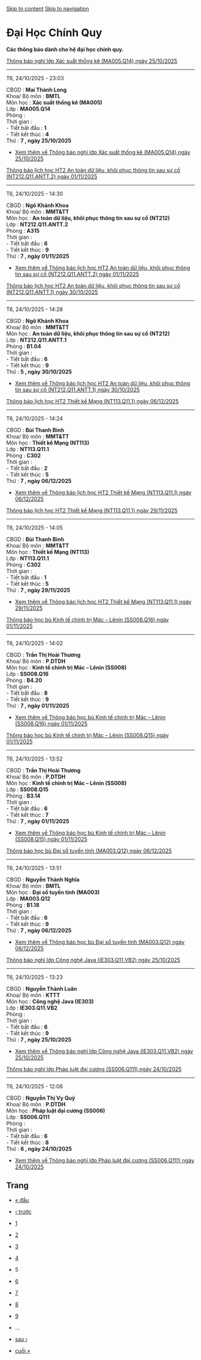 [Skip to content](https://daa.uit.edu.vn/thongbaochinhquy?page=4#main)
 [Skip to navigation](https://daa.uit.edu.vn/thongbaochinhquy?page=4#main-nav)

Đại Học Chính Quy
=================

**Các thông báo dành cho hệ đại học chính quy.**

[Thông báo nghỉ lớp Xác suất thống kê (MA005.Q14) ngày 25/10/2025](https://daa.uit.edu.vn/node/36890)

------------------------------------------------------------------------------------------------------

T6, 24/10/2025 - 23:03

CBGD : **Mai Thành Long**  
Khoa/ Bộ môn : **BMTL**  
Môn học : **Xác suất thống kê (MA005)**  
Lớp : **MA005.Q14**  
Phòng :  
Thời gian :  
\- Tiết bắt đầu : **1**  
\- Tiết kết thúc : **4**  
Thứ : **7 , ngày 25/10/2025**

*   [Xem thêm về Thông báo nghỉ lớp Xác suất thống kê (MA005.Q14) ngày 25/10/2025](https://daa.uit.edu.vn/node/36890 "Thông báo nghỉ lớp Xác suất thống kê (MA005.Q14) ngày 25/10/2025")
    

[Thông báo lịch học HT2 An toàn dữ liệu, khôi phục thông tin sau sự cố (NT212.Q11.ANTT.2) ngày 01/11/2025](https://daa.uit.edu.vn/node/36889)

----------------------------------------------------------------------------------------------------------------------------------------------

T6, 24/10/2025 - 14:30

CBGD : **Ngô Khánh Khoa**  
Khoa/ Bộ môn : **MMT&TT**  
Môn học : **An toàn dữ liệu, khôi phục thông tin sau sự cố (NT212)**  
Lớp : **NT212.Q11.ANTT.2**  
Phòng : **A315**  
Thời gian :  
\- Tiết bắt đầu : **6**  
\- Tiết kết thúc : **9**  
Thứ : **7 , ngày 01/11/2025**

*   [Xem thêm về Thông báo lịch học HT2 An toàn dữ liệu, khôi phục thông tin sau sự cố (NT212.Q11.ANTT.2) ngày 01/11/2025](https://daa.uit.edu.vn/node/36889 "Thông báo lịch học HT2 An toàn dữ liệu, khôi phục thông tin sau sự cố (NT212.Q11.ANTT.2) ngày 01/11/2025")
    

[Thông báo lịch học HT2 An toàn dữ liệu, khôi phục thông tin sau sự cố (NT212.Q11.ANTT.1) ngày 30/10/2025](https://daa.uit.edu.vn/node/36888)

----------------------------------------------------------------------------------------------------------------------------------------------

T6, 24/10/2025 - 14:28

CBGD : **Ngô Khánh Khoa**  
Khoa/ Bộ môn : **MMT&TT**  
Môn học : **An toàn dữ liệu, khôi phục thông tin sau sự cố (NT212)**  
Lớp : **NT212.Q11.ANTT.1**  
Phòng : **B1.04**  
Thời gian :  
\- Tiết bắt đầu : **6**  
\- Tiết kết thúc : **9**  
Thứ : **5 , ngày 30/10/2025**

*   [Xem thêm về Thông báo lịch học HT2 An toàn dữ liệu, khôi phục thông tin sau sự cố (NT212.Q11.ANTT.1) ngày 30/10/2025](https://daa.uit.edu.vn/node/36888 "Thông báo lịch học HT2 An toàn dữ liệu, khôi phục thông tin sau sự cố (NT212.Q11.ANTT.1) ngày 30/10/2025")
    

[Thông báo lịch học HT2 Thiết kế Mạng (NT113.Q11.1) ngày 06/12/2025](https://daa.uit.edu.vn/node/36887)

--------------------------------------------------------------------------------------------------------

T6, 24/10/2025 - 14:24

CBGD : **Bùi Thanh Bình**  
Khoa/ Bộ môn : **MMT&TT**  
Môn học : **Thiết kế Mạng (NT113)**  
Lớp : **NT113.Q11.1**  
Phòng : **C302**  
Thời gian :  
\- Tiết bắt đầu : **2**  
\- Tiết kết thúc : **5**  
Thứ : **7 , ngày 06/12/2025**

*   [Xem thêm về Thông báo lịch học HT2 Thiết kế Mạng (NT113.Q11.1) ngày 06/12/2025](https://daa.uit.edu.vn/node/36887 "Thông báo lịch học HT2 Thiết kế Mạng (NT113.Q11.1) ngày 06/12/2025")
    

[Thông báo lịch học HT2 Thiết kế Mạng (NT113.Q11.1) ngày 29/11/2025](https://daa.uit.edu.vn/node/36886)

--------------------------------------------------------------------------------------------------------

T6, 24/10/2025 - 14:05

CBGD : **Bùi Thanh Bình**  
Khoa/ Bộ môn : **MMT&TT**  
Môn học : **Thiết kế Mạng (NT113)**  
Lớp : **NT113.Q11.1**  
Phòng : **C302**  
Thời gian :  
\- Tiết bắt đầu : **1**  
\- Tiết kết thúc : **5**  
Thứ : **7 , ngày 29/11/2025**

*   [Xem thêm về Thông báo lịch học HT2 Thiết kế Mạng (NT113.Q11.1) ngày 29/11/2025](https://daa.uit.edu.vn/node/36886 "Thông báo lịch học HT2 Thiết kế Mạng (NT113.Q11.1) ngày 29/11/2025")
    

[Thông báo học bù Kinh tế chính trị Mác – Lênin (SS008.Q16) ngày 01/11/2025](https://daa.uit.edu.vn/node/36885)

----------------------------------------------------------------------------------------------------------------

T6, 24/10/2025 - 14:02

CBGD : **Trần Thị Hoài Thương**  
Khoa/ Bộ môn : **P.DTDH**  
Môn học : **Kinh tế chính trị Mác – Lênin (SS008)**  
Lớp : **SS008.Q16**  
Phòng : **B4.20**  
Thời gian :  
\- Tiết bắt đầu : **8**  
\- Tiết kết thúc : **9**  
Thứ : **7 , ngày 01/11/2025**

*   [Xem thêm về Thông báo học bù Kinh tế chính trị Mác – Lênin (SS008.Q16) ngày 01/11/2025](https://daa.uit.edu.vn/node/36885 "Thông báo học bù Kinh tế chính trị Mác – Lênin (SS008.Q16) ngày 01/11/2025")
    

[Thông báo học bù Kinh tế chính trị Mác – Lênin (SS008.Q15) ngày 01/11/2025](https://daa.uit.edu.vn/node/36884)

----------------------------------------------------------------------------------------------------------------

T6, 24/10/2025 - 13:52

CBGD : **Trần Thị Hoài Thương**  
Khoa/ Bộ môn : **P.DTDH**  
Môn học : **Kinh tế chính trị Mác – Lênin (SS008)**  
Lớp : **SS008.Q15**  
Phòng : **B3.14**  
Thời gian :  
\- Tiết bắt đầu : **6**  
\- Tiết kết thúc : **7**  
Thứ : **7 , ngày 01/11/2025**

*   [Xem thêm về Thông báo học bù Kinh tế chính trị Mác – Lênin (SS008.Q15) ngày 01/11/2025](https://daa.uit.edu.vn/node/36884 "Thông báo học bù Kinh tế chính trị Mác – Lênin (SS008.Q15) ngày 01/11/2025")
    

[Thông báo học bù Đại số tuyến tính (MA003.Q12) ngày 06/12/2025](https://daa.uit.edu.vn/node/36883)

----------------------------------------------------------------------------------------------------

T6, 24/10/2025 - 13:51

CBGD : **Nguyễn Thành Nghĩa**  
Khoa/ Bộ môn : **BMTL**  
Môn học : **Đại số tuyến tính (MA003)**  
Lớp : **MA003.Q12**  
Phòng : **B1.18**  
Thời gian :  
\- Tiết bắt đầu : **6**  
\- Tiết kết thúc : **9**  
Thứ : **7 , ngày 06/12/2025**

*   [Xem thêm về Thông báo học bù Đại số tuyến tính (MA003.Q12) ngày 06/12/2025](https://daa.uit.edu.vn/node/36883 "Thông báo học bù Đại số tuyến tính (MA003.Q12) ngày 06/12/2025")
    

[Thông báo nghỉ lớp Công nghệ Java (IE303.Q11.VB2) ngày 25/10/2025](https://daa.uit.edu.vn/node/36882)

-------------------------------------------------------------------------------------------------------

T6, 24/10/2025 - 13:23

CBGD : **Nguyễn Thành Luân**  
Khoa/ Bộ môn : **KTTT**  
Môn học : **Công nghệ Java (IE303)**  
Lớp : **IE303.Q11.VB2**  
Phòng :  
Thời gian :  
\- Tiết bắt đầu : **6**  
\- Tiết kết thúc : **9**  
Thứ : **7 , ngày 25/10/2025**

*   [Xem thêm về Thông báo nghỉ lớp Công nghệ Java (IE303.Q11.VB2) ngày 25/10/2025](https://daa.uit.edu.vn/node/36882 "Thông báo nghỉ lớp Công nghệ Java (IE303.Q11.VB2) ngày 25/10/2025")
    

[Thông báo nghỉ lớp Pháp luật đại cương (SS006.Q111) ngày 24/10/2025](https://daa.uit.edu.vn/node/36881)

---------------------------------------------------------------------------------------------------------

T6, 24/10/2025 - 12:08

CBGD : **Nguyễn Thị Vy Quý**  
Khoa/ Bộ môn : **P.DTDH**  
Môn học : **Pháp luật đại cương (SS006)**  
Lớp : **SS006.Q111**  
Phòng :  
Thời gian :  
\- Tiết bắt đầu : **6**  
\- Tiết kết thúc : **8**  
Thứ : **6 , ngày 24/10/2025**

*   [Xem thêm về Thông báo nghỉ lớp Pháp luật đại cương (SS006.Q111) ngày 24/10/2025](https://daa.uit.edu.vn/node/36881 "Thông báo nghỉ lớp Pháp luật đại cương (SS006.Q111) ngày 24/10/2025")
    

Trang
-----

*   [« đầu](https://daa.uit.edu.vn/thongbaochinhquy "Đến trang đầu tiên")
    
*   [‹ trước](https://daa.uit.edu.vn/thongbaochinhquy?page=3 "Đến trang kế trước")
    
*   [1](https://daa.uit.edu.vn/thongbaochinhquy "Đến trang 1")
    
*   [2](https://daa.uit.edu.vn/thongbaochinhquy?page=1 "Đến trang 2")
    
*   [3](https://daa.uit.edu.vn/thongbaochinhquy?page=2 "Đến trang 3")
    
*   [4](https://daa.uit.edu.vn/thongbaochinhquy?page=3 "Đến trang 4")
    
*   5
*   [6](https://daa.uit.edu.vn/thongbaochinhquy?page=5 "Đến trang 6")
    
*   [7](https://daa.uit.edu.vn/thongbaochinhquy?page=6 "Đến trang 7")
    
*   [8](https://daa.uit.edu.vn/thongbaochinhquy?page=7 "Đến trang 8")
    
*   [9](https://daa.uit.edu.vn/thongbaochinhquy?page=8 "Đến trang 9")
    
*   …
*   [sau ›](https://daa.uit.edu.vn/thongbaochinhquy?page=5 "Đến trang kế sau")
    
*   [cuối »](https://daa.uit.edu.vn/thongbaochinhquy?page=1923 "Đến trang cuối cùng")